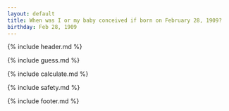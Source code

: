 ```yaml
---
layout: default
title: When was I or my baby conceived if born on February 28, 1909?
birthday: Feb 28, 1909
---
```


{% include header.md %}

{% include guess.md %}

{% include calculate.md %}

{% include safety.md %}

{% include footer.md %}



